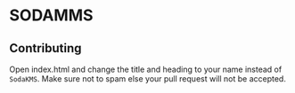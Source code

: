 # SODAMMS

## Contributing
Open index.html and change the title and heading to your name instead of ```SodaKMS```. Make sure not to spam else your pull request will not be accepted.
